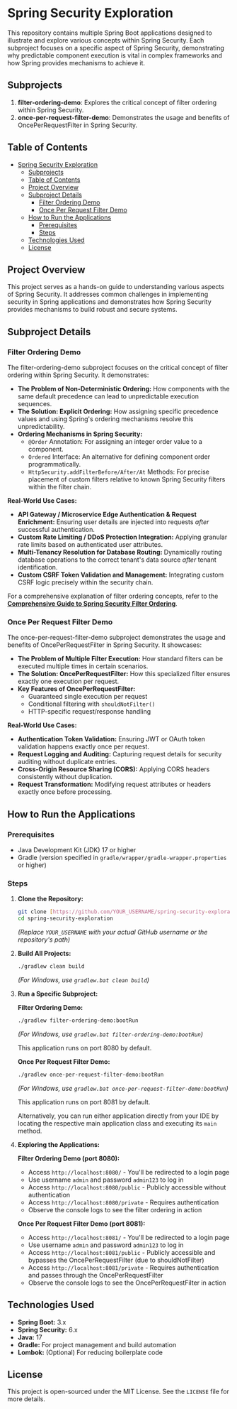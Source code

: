 # Spring Security Exploration

This repository contains multiple Spring Boot applications designed to illustrate and explore various concepts within Spring Security. Each subproject focuses on a specific aspect of Spring Security, demonstrating why predictable component execution is vital in complex frameworks and how Spring provides mechanisms to achieve it.

## Subprojects

1. **filter-ordering-demo**: Explores the critical concept of filter ordering within Spring Security.
2. **once-per-request-filter-demo**: Demonstrates the usage and benefits of OncePerRequestFilter in Spring Security.

## Table of Contents

- [Spring Security Exploration](#spring-security-exploration)
    - [Subprojects](#subprojects)
    - [Table of Contents](#table-of-contents)
    - [Project Overview](#project-overview)
    - [Subproject Details](#subproject-details)
        - [Filter Ordering Demo](#filter-ordering-demo)
        - [Once Per Request Filter Demo](#once-per-request-filter-demo)
    - [How to Run the Applications](#how-to-run-the-applications)
        - [Prerequisites](#prerequisites)
        - [Steps](#steps)
    - [Technologies Used](#technologies-used)
    - [License](#license)

## Project Overview

This project serves as a hands-on guide to understanding various aspects of Spring Security. It addresses common challenges in implementing security in Spring applications and demonstrates how Spring Security provides mechanisms to build robust and secure systems.

## Subproject Details

### Filter Ordering Demo

The filter-ordering-demo subproject focuses on the critical concept of filter ordering within Spring Security. It demonstrates:

* **The Problem of Non-Deterministic Ordering:** How components with the same default precedence can lead to unpredictable execution sequences.
* **The Solution: Explicit Ordering:** How assigning specific precedence values and using Spring's ordering mechanisms resolve this unpredictability.
* **Ordering Mechanisms in Spring Security:**
    * `@Order` Annotation: For assigning an integer order value to a component.
    * `Ordered` Interface: An alternative for defining component order programmatically.
    * `HttpSecurity.addFilterBefore/After/At` Methods: For precise placement of custom filters relative to known Spring Security filters within the filter chain.

**Real-World Use Cases:**

* **API Gateway / Microservice Edge Authentication & Request Enrichment:** Ensuring user details are injected into requests *after* successful authentication.
* **Custom Rate Limiting / DDoS Protection Integration:** Applying granular rate limits based on authenticated user attributes.
* **Multi-Tenancy Resolution for Database Routing:** Dynamically routing database operations to the correct tenant's data source *after* tenant identification.
* **Custom CSRF Token Validation and Management:** Integrating custom CSRF logic precisely within the security chain.

For a comprehensive explanation of filter ordering concepts, refer to the **[Comprehensive Guide to Spring Security Filter Ordering](https://docs.google.com/document/d/1mAi2odczzOpJoWO3NAo4jUo6HOoSlgE3Q1H6ZExWhOo/edit?usp=sharing)**.

### Once Per Request Filter Demo

The once-per-request-filter-demo subproject demonstrates the usage and benefits of OncePerRequestFilter in Spring Security. It showcases:

* **The Problem of Multiple Filter Execution:** How standard filters can be executed multiple times in certain scenarios.
* **The Solution: OncePerRequestFilter:** How this specialized filter ensures exactly one execution per request.
* **Key Features of OncePerRequestFilter:**
    * Guaranteed single execution per request
    * Conditional filtering with `shouldNotFilter()`
    * HTTP-specific request/response handling

**Real-World Use Cases:**

* **Authentication Token Validation:** Ensuring JWT or OAuth token validation happens exactly once per request.
* **Request Logging and Auditing:** Capturing request details for security auditing without duplicate entries.
* **Cross-Origin Resource Sharing (CORS):** Applying CORS headers consistently without duplication.
* **Request Transformation:** Modifying request attributes or headers exactly once before processing.

## How to Run the Applications

### Prerequisites

* Java Development Kit (JDK) 17 or higher
* Gradle (version specified in `gradle/wrapper/gradle-wrapper.properties` or higher)

### Steps

1.  **Clone the Repository:**
    ```bash
    git clone [https://github.com/YOUR_USERNAME/spring-security-exploration.git](https://github.com/YOUR_USERNAME/spring-security-exploration.git)
    cd spring-security-exploration
    ```
    *(Replace `YOUR_USERNAME` with your actual GitHub username or the repository's path)*

2.  **Build All Projects:**
    ```bash
    ./gradlew clean build
    ```
    *(For Windows, use `gradlew.bat clean build`)*

3.  **Run a Specific Subproject:**

    **Filter Ordering Demo:**
    ```bash
    ./gradlew filter-ordering-demo:bootRun
    ```
    *(For Windows, use `gradlew.bat filter-ordering-demo:bootRun`)*

    This application runs on port 8080 by default.

    **Once Per Request Filter Demo:**
    ```bash
    ./gradlew once-per-request-filter-demo:bootRun
    ```
    *(For Windows, use `gradlew.bat once-per-request-filter-demo:bootRun`)*

    This application runs on port 8081 by default.

    Alternatively, you can run either application directly from your IDE by locating the respective main application class and executing its `main` method.

4.  **Exploring the Applications:**

    **Filter Ordering Demo (port 8080):**
    * Access `http://localhost:8080/` - You'll be redirected to a login page
    * Use username `admin` and password `admin123` to log in
    * Access `http://localhost:8080/public` - Publicly accessible without authentication
    * Access `http://localhost:8080/private` - Requires authentication
    * Observe the console logs to see the filter ordering in action

    **Once Per Request Filter Demo (port 8081):**
    * Access `http://localhost:8081/` - You'll be redirected to a login page
    * Use username `admin` and password `admin123` to log in
    * Access `http://localhost:8081/public` - Publicly accessible and bypasses the OncePerRequestFilter (due to shouldNotFilter)
    * Access `http://localhost:8081/private` - Requires authentication and passes through the OncePerRequestFilter
    * Observe the console logs to see the OncePerRequestFilter in action

## Technologies Used

* **Spring Boot:** 3.x
* **Spring Security:** 6.x
* **Java:** 17
* **Gradle:** For project management and build automation
* **Lombok:** (Optional) For reducing boilerplate code

## License

This project is open-sourced under the MIT License. See the `LICENSE` file for more details.
